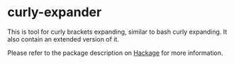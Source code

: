 # curly-expander
This is tool for curly brackets expanding, similar to bash curly expanding. It also contain an extended version of it.

Please refer to the package description on [Hackage](https://hackage.haskell.org/package/curly-expander/docs/Text-CurlyExpander.html) for more information.

